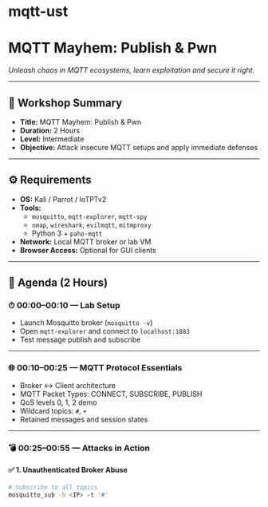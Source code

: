 # mqtt-ust
# MQTT Mayhem: Publish & Pwn
_Unleash chaos in MQTT ecosystems, learn exploitation and secure it right._

---

## 🧰 Workshop Summary

- **Title:** MQTT Mayhem: Publish & Pwn  
- **Duration:** 2 Hours  
- **Level:** Intermediate  
- **Objective:** Attack insecure MQTT setups and apply immediate defenses

---

## ⚙️ Requirements

- **OS:** Kali / Parrot / IoTPTv2  
- **Tools:**  
  - `mosquitto`, `mqtt-explorer`, `mqtt-spy`  
  - `nmap`, `wireshark`, `evilmqtt`, `mitmproxy`  
  - Python 3 + `paho-mqtt`  
- **Network:** Local MQTT broker or lab VM  
- **Browser Access:** Optional for GUI clients

---

## 🧱 Agenda (2 Hours)

### ⏱ 00:00–00:10 — Lab Setup

- Launch Mosquitto broker (`mosquitto -v`)
- Open `mqtt-explorer` and connect to `localhost:1883`
- Test message publish and subscribe

---

### 🌐 00:10–00:25 — MQTT Protocol Essentials

- Broker ↔ Client architecture  
- MQTT Packet Types: CONNECT, SUBSCRIBE, PUBLISH  
- QoS levels 0, 1, 2 demo  
- Wildcard topics: `#`, `+`  
- Retained messages and session states

---

### 💣 00:25–00:55 — Attacks in Action

#### ✅ 1. Unauthenticated Broker Abuse

```bash
# Subscribe to all topics
mosquitto_sub -h <IP> -t '#'
